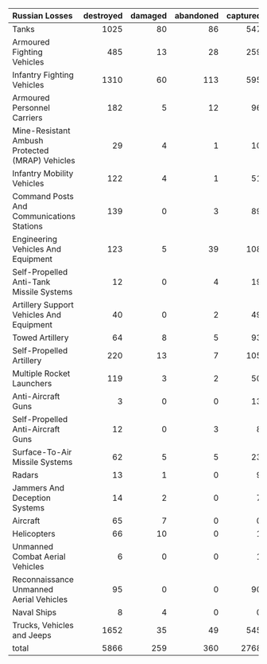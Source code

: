| Russian Losses                                   |   destroyed |   damaged |   abandoned |   captured |   total |
|:-------------------------------------------------|------------:|----------:|------------:|-----------:|--------:|
| Tanks                                            |        1025 |        80 |          86 |        547 |    1738 |
| Armoured Fighting Vehicles                       |         485 |        13 |          28 |        259 |     785 |
| Infantry Fighting Vehicles                       |        1310 |        60 |         113 |        595 |    2078 |
| Armoured Personnel Carriers                      |         182 |         5 |          12 |         96 |     295 |
| Mine-Resistant Ambush Protected  (MRAP) Vehicles |          29 |         4 |           1 |         10 |      44 |
| Infantry Mobility Vehicles                       |         122 |         4 |           1 |         51 |     178 |
| Command Posts And Communications Stations        |         139 |         0 |           3 |         89 |     231 |
| Engineering Vehicles And Equipment               |         123 |         5 |          39 |        108 |     275 |
| Self-Propelled Anti-Tank Missile Systems         |          12 |         0 |           4 |         19 |      35 |
| Artillery Support Vehicles And Equipment         |          40 |         0 |           2 |         49 |      91 |
| Towed Artillery                                  |          64 |         8 |           5 |         93 |     170 |
| Self-Propelled Artillery                         |         220 |        13 |           7 |        105 |     345 |
| Multiple Rocket Launchers                        |         119 |         3 |           2 |         50 |     174 |
| Anti-Aircraft Guns                               |           3 |         0 |           0 |         13 |      16 |
| Self-Propelled Anti-Aircraft Guns                |          12 |         0 |           3 |          8 |      23 |
| Surface-To-Air Missile Systems                   |          62 |         5 |           5 |         23 |      95 |
| Radars                                           |          13 |         1 |           0 |          9 |      23 |
| Jammers And Deception Systems                    |          14 |         2 |           0 |          7 |      23 |
| Aircraft                                         |          65 |         7 |           0 |          0 |      72 |
| Helicopters                                      |          66 |        10 |           0 |          1 |      77 |
| Unmanned Combat Aerial Vehicles                  |           6 |         0 |           0 |          1 |       7 |
| Reconnaissance Unmanned Aerial Vehicles          |          95 |         0 |           0 |         90 |     185 |
| Naval Ships                                      |           8 |         4 |           0 |          0 |      12 |
| Trucks, Vehicles and Jeeps                       |        1652 |        35 |          49 |        545 |    2281 |
| total                                            |        5866 |       259 |         360 |       2768 |    9253 |
